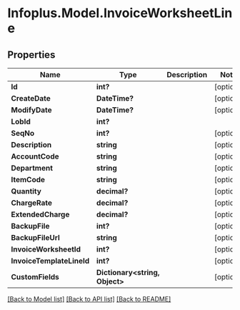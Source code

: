 # Infoplus.Model.InvoiceWorksheetLine
## Properties

Name | Type | Description | Notes
------------ | ------------- | ------------- | -------------
**Id** | **int?** |  | [optional] 
**CreateDate** | **DateTime?** |  | [optional] 
**ModifyDate** | **DateTime?** |  | [optional] 
**LobId** | **int?** |  | 
**SeqNo** | **int?** |  | [optional] 
**Description** | **string** |  | [optional] 
**AccountCode** | **string** |  | [optional] 
**Department** | **string** |  | [optional] 
**ItemCode** | **string** |  | [optional] 
**Quantity** | **decimal?** |  | [optional] 
**ChargeRate** | **decimal?** |  | [optional] 
**ExtendedCharge** | **decimal?** |  | [optional] 
**BackupFile** | **int?** |  | [optional] 
**BackupFileUrl** | **string** |  | [optional] 
**InvoiceWorksheetId** | **int?** |  | [optional] 
**InvoiceTemplateLineId** | **int?** |  | [optional] 
**CustomFields** | **Dictionary&lt;string, Object&gt;** |  | [optional] 

[[Back to Model list]](../README.md#documentation-for-models) [[Back to API list]](../README.md#documentation-for-api-endpoints) [[Back to README]](../README.md)

